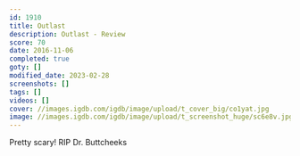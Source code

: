 ```yaml
---
id: 1910
title: Outlast
description: Outlast - Review
score: 70
date: 2016-11-06
completed: true
goty: []
modified_date: 2023-02-28
screenshots: []
tags: []
videos: []
cover: //images.igdb.com/igdb/image/upload/t_cover_big/co1yat.jpg
image: //images.igdb.com/igdb/image/upload/t_screenshot_huge/sc6e8v.jpg
---
```

Pretty scary! RIP Dr. Buttcheeks